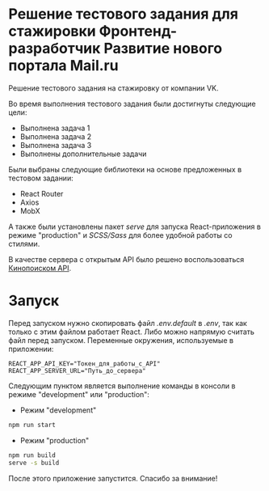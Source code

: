 # Решение тестового задания для стажировки Фронтенд-разработчик Развитие нового портала Mail.ru

Решение тестового задания на стажировку от компании VK.

Во время выполнения тестового задания были достигнуты следующие цели:
- Выполнена задача 1
- Выполнена задача 2
- Выполнена задача 3
- Выполнены дополнительные задачи

Были выбраны следующие библиотеки на основе предложенных в тестовом задании:
- React Router
- Axios
- MobX

А также были установлены пакет *serve* для запуска React-приложения в режиме "production" и *SCSS/Sass* для более удобной работы со стилями.

В качестве сервера с открытым API было решено воспользоваться [Кинопоиском API](https://kinopoisk.dev/).

# Запуск
Перед запуском нужно скопировать файл *.env.default* в *.env*, так как только с этим файлом работает React. Либо можно напрямую считать файл перед запуском. Переменные окружения, используемые в приложении:
```env
REACT_APP_API_KEY="Токен_для_работы_с_API"
REACT_APP_SERVER_URL="Путь_до_сервера"
```

Следующим пунктом является выполнение команды в консоли в режиме "development" или "production":
- Режим "development"
```bash
npm run start
```
- Режим "production"
```bash
npm run build
serve -s build
```
После этого приложение запустится. Спасибо за внимание!
